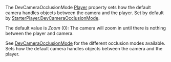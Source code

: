 The DevCameraOcclusionMode [Player](https://developer.roblox.com/en-us/api-reference/class/Player) property sets how the default camera handles objects between the camera and the player. Set by default by [StarterPlayer.DevCameraOcclusionMode](https://developer.roblox.com/en-us/api-reference/property/StarterPlayer/DevCameraOcclusionMode).

The default value is _Zoom_ (0): The camera will zoom in until there is nothing between the player and camera.

See [DevCameraOcclusionMode](https://developer.roblox.com/en-us/api-reference/enum/DevCameraOcclusionMode) for the different occlusion modes available. Sets how the default camera handles objects between the camera and the player.